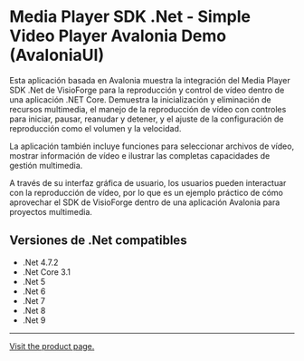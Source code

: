 ﻿# Media Player SDK .Net - Simple Video Player Avalonia Demo (AvaloniaUI)

Esta aplicación basada en Avalonia muestra la integración del Media Player SDK .Net de VisioForge para la reproducción y control de vídeo dentro de una aplicación .NET Core. Demuestra la inicialización y eliminación de recursos multimedia, el manejo de la reproducción de vídeo con controles para iniciar, pausar, reanudar y detener, y el ajuste de la configuración de reproducción como el volumen y la velocidad.

La aplicación también incluye funciones para seleccionar archivos de vídeo, mostrar información de vídeo e ilustrar las completas capacidades de gestión multimedia.

A través de su interfaz gráfica de usuario, los usuarios pueden interactuar con la reproducción de vídeo, por lo que es un ejemplo práctico de cómo aprovechar el SDK de VisioForge dentro de una aplicación Avalonia para proyectos multimedia.

## Versiones de .Net compatibles

* .Net 4.7.2
* .Net Core 3.1
* .Net 5
* .Net 6
* .Net 7
* .Net 8
* .Net 9

---

[Visit the product page.](https://www.visioforge.com/media-player-sdk-net)
